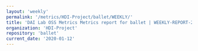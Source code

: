 ```yaml
---
layout: 'weekly'
permalink: '/metrics/HDI-Project/ballet/WEEKLY/'
title: 'DAI Lab OSS Metrics Metrics report for ballet | WEEKLY-REPORT-2020-01-12'
organization: 'HDI-Project'
repository: 'ballet'
current_date: '2020-01-12'
---
```

